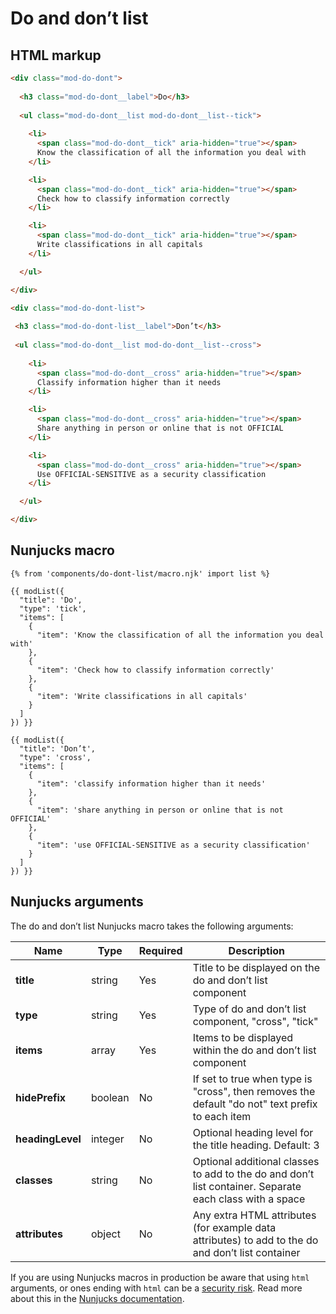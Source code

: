# Do and don’t list

## HTML markup

```html
<div class="mod-do-dont">
  
  <h3 class="mod-do-dont__label">Do</h3>
  
  <ul class="mod-do-dont__list mod-do-dont__list--tick">
    
    <li>
      <span class="mod-do-dont__tick" aria-hidden="true"></span>
      Know the classification of all the information you deal with
    </li>

    <li>
      <span class="mod-do-dont__tick" aria-hidden="true"></span>
      Check how to classify information correctly
    </li>

    <li>
      <span class="mod-do-dont__tick" aria-hidden="true"></span>
      Write classifications in all capitals
    </li>

  </ul>

</div>

<div class="mod-do-dont-list">
 
 <h3 class="mod-do-dont-list__label">Don’t</h3>
 
 <ul class="mod-do-dont__list mod-do-dont__list--cross">
    
    <li>
      <span class="mod-do-dont__cross" aria-hidden="true"></span>
      Classify information higher than it needs
    </li>

    <li>
      <span class="mod-do-dont__cross" aria-hidden="true"></span>
      Share anything in person or online that is not OFFICIAL
    </li>

    <li>
      <span class="mod-do-dont__cross" aria-hidden="true"></span>
      Use OFFICIAL-SENSITIVE as a security classification
    </li>

  </ul>

</div>
```

## Nunjucks macro

```
{% from 'components/do-dont-list/macro.njk' import list %}

{{ modList({
  "title": 'Do',
  "type": 'tick',
  "items": [
    {
      "item": 'Know the classification of all the information you deal with'
    },
    {
      "item": 'Check how to classify information correctly'
    },
    {
      "item": 'Write classifications in all capitals'
    }
  ]
}) }}

{{ modList({
  "title": 'Don’t',
  "type": 'cross',
  "items": [
    {
      "item": 'classify information higher than it needs'
    },
    {
      "item": 'share anything in person or online that is not OFFICIAL'
    },
    {
      "item": 'use OFFICIAL-SENSITIVE as a security classification'
    }
  ]
}) }}
```

## Nunjucks arguments

The do and don’t list Nunjucks macro takes the following arguments:

| Name              | Type     | Required  | Description |
| ------------------|----------|-----------|-------------|
| **title**         | string   | Yes       | Title to be displayed on the do and don’t list component |
| **type**          | string   | Yes       | Type of do and don’t list component, "cross", "tick" |
| **items**         | array    | Yes       | Items to be displayed within the do and don’t list component |
| **hidePrefix**    | boolean  | No        | If set to true when type is "cross", then removes the default "do not" text prefix to each item |
| **headingLevel**  | integer  | No        | Optional heading level for the title heading. Default: 3 |
| **classes**       | string   | No        | Optional additional classes to add to the do and don’t list container. Separate each class with a space |
| **attributes**    | object   | No        | Any extra HTML attributes (for example data attributes) to add to the do and don’t list container |

If you are using Nunjucks macros in production be aware that using `html` arguments, or ones ending with `html` can be a [security risk](https://developer.mozilla.org/en-US/docs/Glossary/Cross-site_scripting). Read more about this in the [Nunjucks documentation](https://mozilla.github.io/nunjucks/api.html#user-defined-templates-warning).